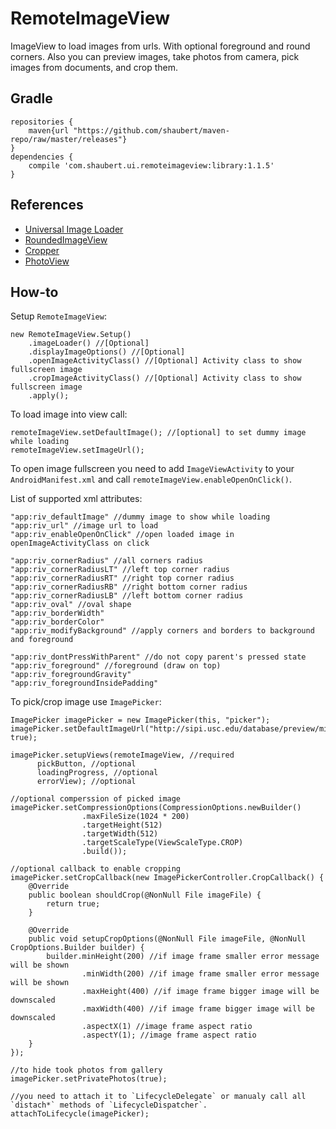 # RemoteImageView

ImageView to load images from urls. With optional foreground and round corners. Also you can preview images, take photos from camera, pick images from documents, and crop them.

## Gradle
    
    repositories {
        maven{url "https://github.com/shaubert/maven-repo/raw/master/releases"}
    }
    dependencies {
        compile 'com.shaubert.ui.remoteimageview:library:1.1.5'
    }

## References
  *  [Universal Image Loader](https://github.com/nostra13/Android-Universal-Image-Loader)
  *  [RoundedImageView](https://github.com/vinc3m1/RoundedImageView)
  *  [Cropper](https://github.com/edmodo/cropper)
  *  [PhotoView](https://github.com/chrisbanes/PhotoView)

## How-to

Setup `RemoteImageView`:
    
    new RemoteImageView.Setup()
        .imageLoader() //[Optional]
        .displayImageOptions() //[Optional]
        .openImageActivityClass() //[Optional] Activity class to show fullscreen image
        .cropImageActivityClass() //[Optional] Activity class to show fullscreen image
        .apply();
    
To load image into view call:
    
    remoteImageView.setDefaultImage(); //[optional] to set dummy image while loading
    remoteImageView.setImageUrl();
    
To open image fullscreen you need to add `ImageViewActivity` to your `AndroidManifest.xml` and call `remoteImageView.enableOpenOnClick()`.

List of supported xml attributes:

    "app:riv_defaultImage" //dummy image to show while loading
    "app:riv_url" //image url to load
    "app:riv_enableOpenOnClick" //open loaded image in openImageActivityClass on click

    "app:riv_cornerRadius" //all corners radius
    "app:riv_cornerRadiusLT" //left top corner radius
    "app:riv_cornerRadiusRT" //right top corner radius
    "app:riv_cornerRadiusRB" //right bottom corner radius
    "app:riv_cornerRadiusLB" //left bottom corner radius
    "app:riv_oval" //oval shape
    "app:riv_borderWidth"
    "app:riv_borderColor"
    "app:riv_modifyBackground" //apply corners and borders to background and foreground    

    "app:riv_dontPressWithParent" //do not copy parent's pressed state
    "app:riv_foreground" //foreground (draw on top)
    "app:riv_foregroundGravity"
    "app:riv_foregroundInsidePadding"
    
To pick/crop image use `ImagePicker`:

    ImagePicker imagePicker = new ImagePicker(this, "picker");    
    imagePicker.setDefaultImageUrl("http://sipi.usc.edu/database/preview/misc/4.2.05.png", true);
    
    imagePicker.setupViews(remoteImageView, //required
          pickButton, //optional
          loadingProgress, //optional
          errorView); //optional
          
    //optional comperssion of picked image
    imagePicker.setCompressionOptions(CompressionOptions.newBuilder()
                    .maxFileSize(1024 * 200)
                    .targetHeight(512)
                    .targetWidth(512)
                    .targetScaleType(ViewScaleType.CROP)
                    .build());
                    
    //optional callback to enable cropping
    imagePicker.setCropCallback(new ImagePickerController.CropCallback() {
        @Override
        public boolean shouldCrop(@NonNull File imageFile) {
            return true;
        }

        @Override
        public void setupCropOptions(@NonNull File imageFile, @NonNull CropOptions.Builder builder) {
            builder.minHeight(200) //if image frame smaller error message will be shown
                    .minWidth(200) //if image frame smaller error message will be shown
                    .maxHeight(400) //if image frame bigger image will be downscaled
                    .maxWidth(400) //if image frame bigger image will be downscaled
                    .aspectX(1) //image frame aspect ratio
                    .aspectY(1); //image frame aspect ratio
        }
    });
    
    //to hide took photos from gallery 
    imagePicker.setPrivatePhotos(true);
    
    //you need to attach it to `LifecycleDelegate` or manualy call all `distach*` methods of `LifecycleDispatcher`.
    attachToLifecycle(imagePicker);